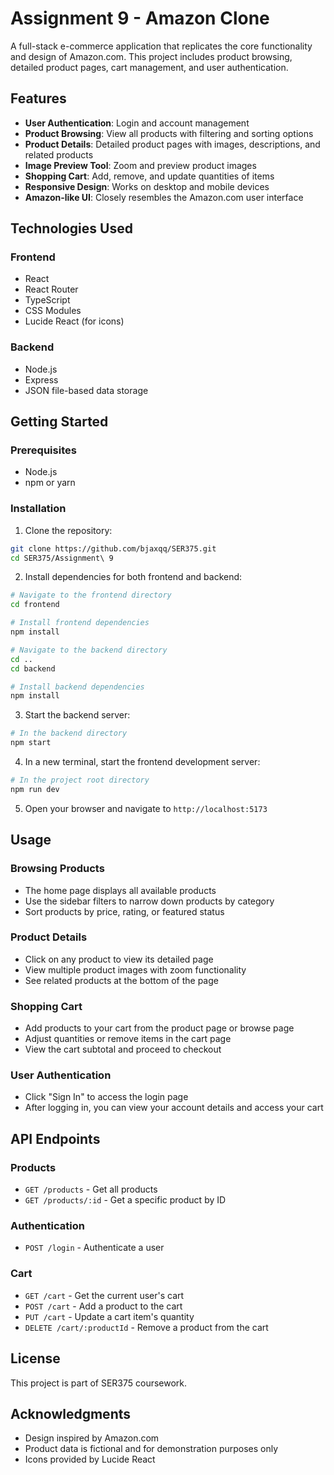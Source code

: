 # Assignment 9 - Amazon Clone

A full-stack e-commerce application that replicates the core functionality and design of Amazon.com. This project includes product browsing, detailed product pages, cart management, and user authentication.

## Features

- **User Authentication**: Login and account management
- **Product Browsing**: View all products with filtering and sorting options
- **Product Details**: Detailed product pages with images, descriptions, and related products
- **Image Preview Tool**: Zoom and preview product images
- **Shopping Cart**: Add, remove, and update quantities of items
- **Responsive Design**: Works on desktop and mobile devices
- **Amazon-like UI**: Closely resembles the Amazon.com user interface

## Technologies Used

### Frontend
- React
- React Router
- TypeScript
- CSS Modules
- Lucide React (for icons)

### Backend
- Node.js
- Express
- JSON file-based data storage

## Getting Started

### Prerequisites
- Node.js
- npm or yarn

### Installation

1. Clone the repository:
```bash
git clone https://github.com/bjaxqq/SER375.git
cd SER375/Assignment\ 9
```

2. Install dependencies for both frontend and backend:
```bash
# Navigate to the frontend directory
cd frontend

# Install frontend dependencies
npm install

# Navigate to the backend directory
cd ..
cd backend

# Install backend dependencies
npm install
```

3. Start the backend server:
```bash
# In the backend directory
npm start
```

4. In a new terminal, start the frontend development server:
```bash
# In the project root directory
npm run dev
```

5. Open your browser and navigate to `http://localhost:5173`

## Usage

### Browsing Products
- The home page displays all available products
- Use the sidebar filters to narrow down products by category
- Sort products by price, rating, or featured status

### Product Details
- Click on any product to view its detailed page
- View multiple product images with zoom functionality
- See related products at the bottom of the page

### Shopping Cart
- Add products to your cart from the product page or browse page
- Adjust quantities or remove items in the cart page
- View the cart subtotal and proceed to checkout

### User Authentication
- Click "Sign In" to access the login page
- After logging in, you can view your account details and access your cart

## API Endpoints

### Products
- `GET /products` - Get all products
- `GET /products/:id` - Get a specific product by ID

### Authentication
- `POST /login` - Authenticate a user

### Cart
- `GET /cart` - Get the current user's cart
- `POST /cart` - Add a product to the cart
- `PUT /cart` - Update a cart item's quantity
- `DELETE /cart/:productId` - Remove a product from the cart

## License

This project is part of SER375 coursework.

## Acknowledgments

- Design inspired by Amazon.com
- Product data is fictional and for demonstration purposes only
- Icons provided by Lucide React
